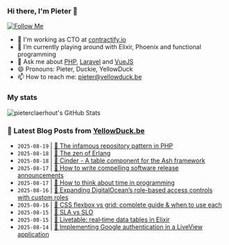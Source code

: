 ### Hi there, I'm Pieter 👋  
[![Follow Me](https://img.shields.io/github/followers/pieterclaerhout?label=Follow&style=social)](https://github.com/pieterclaerhout)

- 🏢 I'm working as CTO at [contractify.io](https://contractify.io)
- 🌱 I’m currently playing around with Elixir, Phoenix and functional programming
- 💬 Ask me about [PHP](https://php.net), [Laravel](http://laravel.com) and [VueJS](https://vuejs.org)
- 😄 Pronouns: Pieter, Duckie, YellowDuck
- 📫 How to reach me: pieter@yellowduck.be

### My stats

![pieterclaerhout's GitHub Stats](https://github-readme-stats.vercel.app/api?username=pieterclaerhout&show_icons=true&count_private=true&line_height=40)

### 📩 Latest Blog Posts from [YellowDuck.be](https://www.yellowduck.be/)
<!-- BLOG-POST-LIST:START -->
- `2025-08-19` | [🔗 The infamous repository pattern in PHP](https://www.yellowduck.be/posts/the-infamous-repository-pattern-in-php)  
- `2025-08-18` | [🔗 The zen of Erlang](https://www.yellowduck.be/posts/the-zen-of-erlang)  
- `2025-08-18` | [🔗 Cinder - A table component for the Ash framework](https://www.yellowduck.be/posts/cinder-cinder-v0-4-0)  
- `2025-08-17` | [🔗 How to write compelling software release announcements](https://www.yellowduck.be/posts/how-to-write-compelling-software-release-announcements)  
- `2025-08-17` | [🔗 How to think about time in programming](https://www.yellowduck.be/posts/how-to-think-about-time-in-programming)  
- `2025-08-16` | [🔗 Expanding DigitalOcean’s role-based access controls with custom roles](https://www.yellowduck.be/posts/expanding-digitaloceans-role-based-access-controls-with-custom-roles)  
- `2025-08-16` | [🔗 CSS flexbox vs grid: complete guide &amp; when to use each](https://www.yellowduck.be/posts/css-flexbox-vs-grid-complete-guide-when-to-use-each)  
- `2025-08-15` | [🔗 SLA vs SLO](https://www.yellowduck.be/posts/sla-vs-slo)  
- `2025-08-15` | [🔗 Livetable: real‑time data tables in Elixir](https://www.yellowduck.be/posts/livetable-real-time-data-tables-in-elixir)  
- `2025-08-14` | [🔗 Implementing Google authentication in a LiveView application](https://www.yellowduck.be/posts/implementing-google-authentication-in-a-liveview-application)  

<!-- BLOG-POST-LIST:END -->
